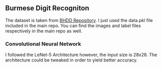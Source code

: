 ## Burmese Digit Recogniton
The dataset is taken from [BHDD Repository](https://github.com/baseresearch/BHDD). I just used the data.pkl file included in the main repo. You can find the images and label files respectively in the main repo as well.

### Convolutional Neural Network
I followed the LeNet-5 Architecture however, the input size is 28x28. The architecture could be tweaked in order to yield better accuracy.
